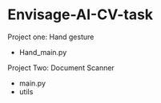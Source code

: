 # Envisage-AI-CV-task
Project one: Hand gesture
 - Hand_main.py

Project Two: Document Scanner
 - main.py
 - utils
